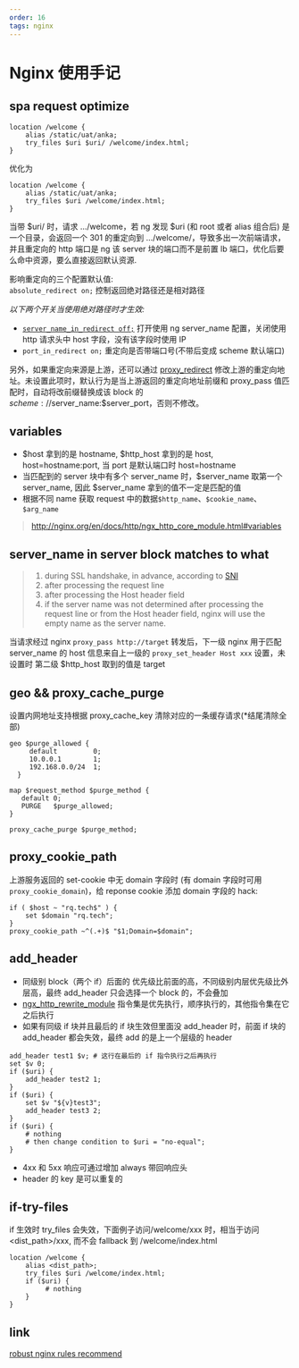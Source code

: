 ```yaml
---
order: 16
tags: nginx
---
```


# Nginx 使用手记

## spa request optimize

```nginx
location /welcome {
    alias /static/uat/anka;
    try_files $uri $uri/ /welcome/index.html;
}
```

优化为

```nginx
location /welcome {
    alias /static/uat/anka;
    try_files $uri /welcome/index.html;
}
```

当带 $uri/ 时，请求 .../welcome，若 ng 发现 $uri (和 root 或者 alias 组合后) 是一个目录，会返回一个 301 的重定向到 .../welcome/，导致多出一次前端请求，并且重定向的 http 端口是 ng 该 server 块的端口而不是前置 lb 端口，优化后要么命中资源，要么直接返回默认资源.

影响重定向的三个配置默认值:  
`absolute_redirect on;` 控制返回绝对路径还是相对路径

_以下两个开关当使用绝对路径时才生效:_

- [`server_name_in_redirect off;`](http://nginx.org/en/docs/http/ngx_http_core_module.html#server_name_in_redirect) 打开使用 ng server_name 配置，关闭使用 http 请求头中 host 字段，没有该字段时使用 IP
- `port_in_redirect on;` 重定向是否带端口号(不带后变成 scheme 默认端口)

另外，如果重定向来源是上游，还可以通过 [proxy_redirect](https://nginx.org/en/docs/http/ngx_http_proxy_module.html#proxy_redirect) 修改上游的重定向地址。未设置此项时，默认行为是当上游返回的重定向地址前缀和 proxy_pass 值匹配时，自动将改前缀替换成该 block 的 $scheme://$server_name:$server_port，否则不修改。

## variables

- $host 拿到的是 hostname, $http_host 拿到的是 host, host=hostname:port, 当 port 是默认端口时 host=hostname
- 当匹配到的 server 块中有多个 server_name 时，$server_name 取第一个 server_name, 因此 $server_name 拿到的值不一定是匹配的值
- 根据不同 name 获取 request 中的数据`$http_name`、`$cookie_name`、`$arg_name`

> http://nginx.org/en/docs/http/ngx_http_core_module.html#variables

## server_name in server block matches to what

> 1. during SSL handshake, in advance, according to [SNI](http://nginx.org/en/docs/http/configuring_https_servers.html#sni)
> 2. after processing the request line
> 3. after processing the Host header field
> 4. if the server name was not determined after processing the request line or from the Host header field, nginx will use the empty name as the server name.

当请求经过 nginx `proxy_pass http://target` 转发后，下一级 nginx 用于匹配 server_name 的 host 信息来自上一级的 `proxy_set_header Host xxx` 设置，未设置时 第二级 $http_host 取到的值是 target

## geo && proxy_cache_purge

设置内网地址支持根据 proxy_cache_key 清除对应的一条缓存请求(\*结尾清除全部)

```nginx
geo $purge_allowed {
     default         0;
     10.0.0.1        1;
     192.168.0.0/24  1;
  }

map $request_method $purge_method {
   default 0;
   PURGE   $purge_allowed;
}

proxy_cache_purge $purge_method;
```

## proxy_cookie_path

上游服务返回的 set-cookie 中无 domain 字段时 (有 domain 字段时可用 `proxy_cookie_domain`)，给 reponse cookie 添加 domain 字段的 hack:

```nginx
if ( $host ~ "rq.tech$" ) {
    set $domain "rq.tech";
}
proxy_cookie_path ~^(.+)$ "$1;Domain=$domain";
```

## add_header

- 同级别 block（两个 if）后面的 优先级比前面的高，不同级别内层优先级比外层高，最终 add_header 只会选择一个 block 的，不会叠加
- [ngx_http_rewrite_module](http://nginx.org/en/docs/http/ngx_http_rewrite_module.html#directives]) 指令集是优先执行，顺序执行的，其他指令集在它之后执行
- 如果有同级 if 块并且最后的 if 块生效但里面没 add_header 时，前面 if 块的 add_header 都会失效，最终 add 的是上一个层级的 header

```nginx
add_header test1 $v; # 这行在最后的 if 指令执行之后再执行
set $v 0;
if ($uri) {
    add_header test2 1;
}
if ($uri) {
    set $v "${v}test3";
    add_header test3 2;
}
if ($uri) {
    # nothing
    # then change condition to $uri = "no-equal";
}
```

- 4xx 和 5xx 响应可通过增加 always 带回响应头
- header 的 key 是可以重复的

## if-try-files

if 生效时 try_files 会失效，下面例子访问/welcome/xxx 时，相当于访问<dist_path>/xxx, 而不会 fallback 到 /welcome/index.html

```nginx
location /welcome {
    alias <dist_path>;
    try_files $uri /welcome/index.html;
    if ($uri) {
         # nothing
    }
}
```

## link

[robust nginx rules recommend](https://github.com/anson09/ng)
